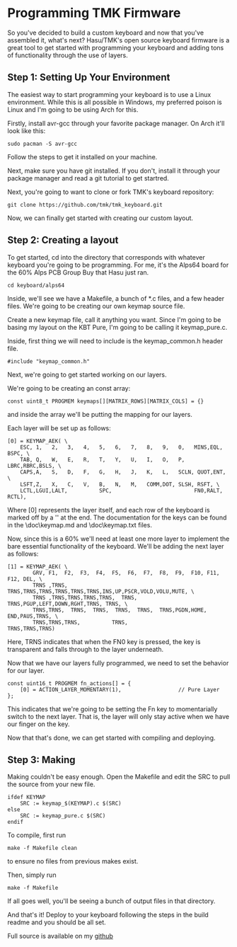 # Programming TMK Firmware

So you've decided to build a custom keyboard and now that you've assembled it, what's next? Hasu/TMK's open source keyboard firmware is a great tool to get started with programming your keyboard and adding tons of functionality through the use of layers. 

## Step 1: Setting Up Your Environment

The easiest way to start programming your keyboard is to use a Linux environment. While this is all possible in Windows, my preferred poison is Linux and I'm going to be using Arch for this.

Firstly, install avr-gcc through your favorite package manager. On Arch it'll look like this:

`sudo pacman -S avr-gcc`

Follow the steps to get it installed on your machine.

Next, make sure you have git installed. If you don't, install it through your package manager and read a git tutorial to get startred.

Next, you're going to want to clone or fork TMK's keyboard repository:

`git clone https://github.com/tmk/tmk_keyboard.git`

Now, we can finally get started with creating our custom layout.

## Step 2: Creating a layout

To get started, cd into the directory that corresponds with whatever keyboard you're going to be programming. For me, it's the Alps64 board for the 60% Alps PCB Group Buy that Hasu just ran.

`cd keyboard/alps64`

Inside, we'll see we have a Makefile, a bunch of *.c files, and a few header files. We're going to be creating our own keymap source file.

Create a new keymap file, call it anything you want. Since I'm going to be basing my layout on the KBT Pure, I'm going to be calling it keymap_pure.c.

Inside, first thing we will need to include is the keymap_common.h header file.

`#include "keymap_common.h"`

Next, we're going to get started working on our layers.

We're going to be creating an const array:

`const uint8_t PROGMEM keymaps[][MATRIX_ROWS][MATRIX_COLS] = {}`

and inside the array we'll be putting the mapping for our layers.

Each layer will be set up as follows:
```
[0] = KEYMAP_AEK( \
    ESC, 1,   2,   3,   4,   5,   6,   7,   8,   9,   0,   MINS,EQL, BSPC, \
    TAB, Q,   W,   E,   R,   T,   Y,   U,   I,   O,   P,   LBRC,RBRC,BSLS, \
    CAPS,A,   S,   D,   F,   G,   H,   J,   K,   L,   SCLN, QUOT,ENT, \
    LSFT,Z,   X,   C,   V,   B,   N,   M,   COMM,DOT, SLSH, RSFT, \
    LCTL,LGUI,LALT,          SPC,                          FN0,RALT, RCTL),
```
Where [0] represents the layer itself, and each row of the keyboard is marked off by a '\' at the end. The documentation for the keys can be found in the \doc\keymap.md and \doc\keymap.txt files.

Now, since this is a 60% we'll need at least one more layer to implement the bare essential functionality of the keyboard. We'll be adding the next layer as follows:
```
[1] = KEYMAP_AEK( \
        GRV, F1,  F2,  F3,  F4,  F5,  F6,  F7,  F8,  F9,  F10, F11, F12, DEL, \
        TRNS ,TRNS, TRNS,TRNS,TRNS,TRNS,TRNS,TRNS,INS,UP,PSCR,VOLD,VOLU,MUTE, \
        TRNS ,TRNS,TRNS,TRNS,TRNS,  TRNS,  TRNS,PGUP,LEFT,DOWN,RGHT,TRNS, TRNS, \
        TRNS,TRNS,  TRNS,  TRNS,  TRNS,  TRNS,  TRNS,PGDN,HOME, END,PAUS,TRNS, \
        TRNS,TRNS,TRNS,          TRNS,                         TRNS,TRNS,TRNS)
```
Here, TRNS indicates that when the FN0 key is pressed, the key is transparent and falls through to the layer underneath.

Now that we have our layers fully programmed, we need to set the behavior for our layer.
```
const uint16_t PROGMEM fn_actions[] = {
    [0] = ACTION_LAYER_MOMENTARY(1),                  // Pure Layer
};
```
This indicates that we're going to be setting the Fn key to momentarially switch to the next layer. That is, the layer will only stay active when we have our finger on the key.

Now that that's done, we can get started with compiling and deploying.

## Step 3: Making

Making couldn't be easy enough. Open the Makefile and edit the SRC to pull the source from your new file.
```
ifdef KEYMAP
    SRC := keymap_$(KEYMAP).c $(SRC)
else
    SRC := keymap_pure.c $(SRC)
endif
```
To compile, first run

`make -f Makefile clean`

to ensure no files from previous makes exist.

Then, simply run

`make -f Makefile `

If all goes well, you'll be seeing a bunch of output files in that directory.

And that's it! Deploy to your keyboard following the steps in the build readme and you should be all set.

Full source is available on my [github](https://github.com/thisisshi/tmk_keyboard)